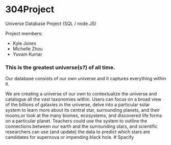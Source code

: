 # 304Project
Universe Database Project (SQL / node.JS)

Project members:
- Kyle Jones
- Michelle Zhou
- Yuvam Kumar

### This is the greatest universe(s?) of all time.
Our database consists of our own universe and it captures everything within it.

We are creating a universe of our own to contextualize the universe and catalogue all the vast taxonomies within. Users can focus on a broad view of the billions of galaxies in the universe, delve into a particular solar system to learn more about its central star, surrounding planets, and their moons,or look at the many biomes, ecosystems, and discovered life forms on a particular planet. Teachers could use the system to outline the connections between our earth and the surrounding stars, and scientific researchers can use (and update) the data to predict which stars are candidates for supernova or impending black hole. # Spacify
